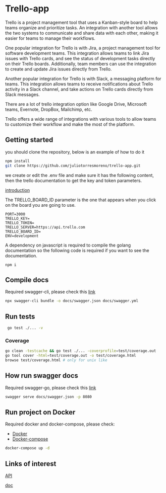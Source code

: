 
# Trello-app

  
Trello is a project management tool that uses a Kanban-style board to help teams organize and prioritize tasks. An integration with another tool allows the two systems to communicate and share data with each other, making it easier for teams to manage their workflows.

  

One popular integration for Trello is with Jira, a project management tool for software development teams. This integration allows teams to link Jira issues with Trello cards, and see the status of development tasks directly on their Trello boards. Additionally, team members can use the integration to create and update Jira issues directly from Trello.

  

Another popular integration for Trello is with Slack, a messaging platform for teams. This integration allows teams to receive notifications about Trello activity in a Slack channel, and take actions on Trello cards directly from Slack messages.

  

There are a lot of trello integration option like Google Drive, Microsoft teams, Evernote, DropBox, Mailchimp, etc.

  

Trello offers a wide range of integrations with various tools to allow teams to customize their workflow and make the most of the platform.

  

## Getting started

you should clone the repository, below is an example of how to do it

```bash
npm install
git clone https://github.com/juliotorresmoreno/trello-app.git
```

we create or edit the .env file and make sure it has the following content, then the trello documentation to get the key and token parameters.

[introduction](https://developer.atlassian.com/cloud/trello/guides/rest-api/api-introduction/)

The TRELLO_BOARD_ID parameter is the one that appears when you click on the board you are going to use.

  

```
PORT=3000
TRELLO_KEY=
TRELLO_TOKEN=
TRELLO_SERVER=https://api.trello.com
TRELLO_BOARD_ID=
ENV=development
```
A dependency on javascript is required to compile the golang documentation so the following code is required if you want to see the documentation.

```
npm i
```

## Compile docs
Required swagger-cli, please check this [link](https://www.npmjs.com/package/swagger-cli?activeTab=readme)
```bash
npx swagger-cli bundle -o docs/swagger.json docs/swagger.yml
```

## Run tests
```bash
 go test ./... -v
```
### Coverage
```bash
go clean -testcache && go test ./... -coverprofile=test/coverage.out
go tool cover -html=test/coverage.out -o test/coverage.html
browse test/coverage.html # only for unix like
```

## How run swagger docs
Required swagger-go, please check this [link](https://goswagger.io/install.html)
```bash
swagger serve docs/swagger.json -p 8080
```

## Run project on Docker
Required docker and docker-compose, please check:
* [Docker](https://docs.docker.com/get-docker/)
* [Docker-compose](https://docs.docker.com/compose/install/)
```bash
docker-compose up -d
```

## Links of interest

[API](http://localhost:3000)

[doc](http://localhost:8080/docs)